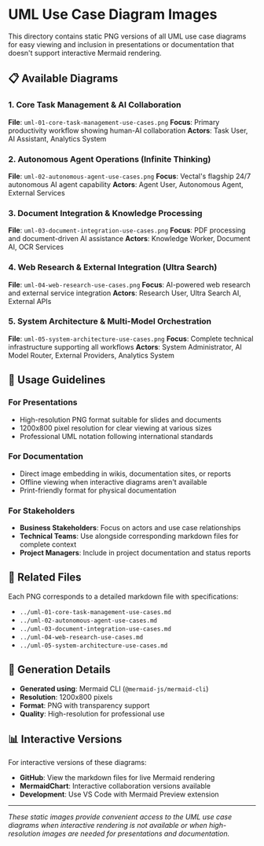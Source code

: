 # UML Use Case Diagram Images

This directory contains static PNG versions of all UML use case diagrams for easy viewing and inclusion in presentations or documentation that doesn't support interactive Mermaid rendering.

## 📋 Available Diagrams

### 1. Core Task Management & AI Collaboration
**File**: `uml-01-core-task-management-use-cases.png`
**Focus**: Primary productivity workflow showing human-AI collaboration
**Actors**: Task User, AI Assistant, Analytics System

### 2. Autonomous Agent Operations (Infinite Thinking)
**File**: `uml-02-autonomous-agent-use-cases.png`
**Focus**: Vectal's flagship 24/7 autonomous AI agent capability
**Actors**: Agent User, Autonomous Agent, External Services

### 3. Document Integration & Knowledge Processing
**File**: `uml-03-document-integration-use-cases.png`
**Focus**: PDF processing and document-driven AI assistance
**Actors**: Knowledge Worker, Document AI, OCR Services

### 4. Web Research & External Integration (Ultra Search)
**File**: `uml-04-web-research-use-cases.png`
**Focus**: AI-powered web research and external service integration
**Actors**: Research User, Ultra Search AI, External APIs

### 5. System Architecture & Multi-Model Orchestration
**File**: `uml-05-system-architecture-use-cases.png`
**Focus**: Complete technical infrastructure supporting all workflows
**Actors**: System Administrator, AI Model Router, External Providers, Analytics System

## 🎯 Usage Guidelines

### For Presentations
- High-resolution PNG format suitable for slides and documents
- 1200x800 pixel resolution for clear viewing at various sizes
- Professional UML notation following international standards

### For Documentation
- Direct image embedding in wikis, documentation sites, or reports
- Offline viewing when interactive diagrams aren't available
- Print-friendly format for physical documentation

### For Stakeholders
- **Business Stakeholders**: Focus on actors and use case relationships
- **Technical Teams**: Use alongside corresponding markdown files for complete context
- **Project Managers**: Include in project documentation and status reports

## 📖 Related Files

Each PNG corresponds to a detailed markdown file with specifications:
- `../uml-01-core-task-management-use-cases.md`
- `../uml-02-autonomous-agent-use-cases.md`
- `../uml-03-document-integration-use-cases.md`
- `../uml-04-web-research-use-cases.md`
- `../uml-05-system-architecture-use-cases.md`

## 🔄 Generation Details

- **Generated using**: Mermaid CLI (`@mermaid-js/mermaid-cli`)
- **Resolution**: 1200x800 pixels
- **Format**: PNG with transparency support
- **Quality**: High-resolution for professional use

## 📊 Interactive Versions

For interactive versions of these diagrams:
- **GitHub**: View the markdown files for live Mermaid rendering
- **MermaidChart**: Interactive collaboration versions available
- **Development**: Use VS Code with Mermaid Preview extension

---

*These static images provide convenient access to the UML use case diagrams when interactive rendering is not available or when high-resolution images are needed for presentations and documentation.*